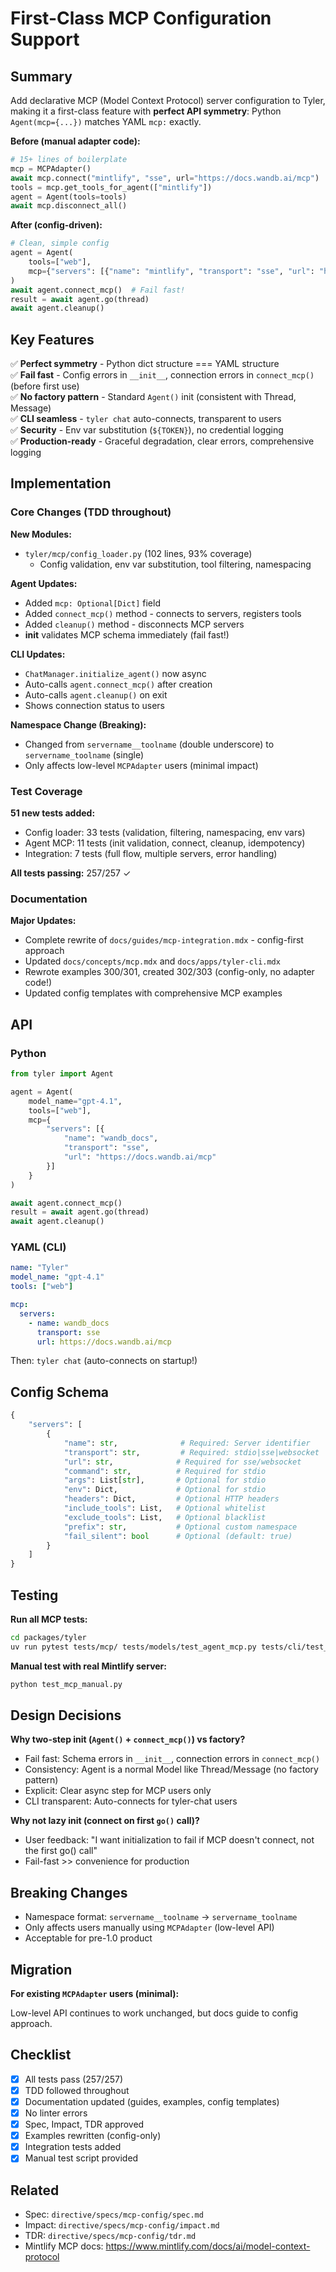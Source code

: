 # First-Class MCP Configuration Support

## Summary

Add declarative MCP (Model Context Protocol) server configuration to Tyler, making it a first-class feature with **perfect API symmetry**: Python `Agent(mcp={...})` matches YAML `mcp:` exactly.

**Before (manual adapter code):**
```python
# 15+ lines of boilerplate
mcp = MCPAdapter()
await mcp.connect("mintlify", "sse", url="https://docs.wandb.ai/mcp")
tools = mcp.get_tools_for_agent(["mintlify"])
agent = Agent(tools=tools)
await mcp.disconnect_all()
```

**After (config-driven):**
```python
# Clean, simple config
agent = Agent(
    tools=["web"],
    mcp={"servers": [{"name": "mintlify", "transport": "sse", "url": "https://docs.wandb.ai/mcp"}]}
)
await agent.connect_mcp()  # Fail fast!
result = await agent.go(thread)
await agent.cleanup()
```

## Key Features

✅ **Perfect symmetry** - Python dict structure === YAML structure  
✅ **Fail fast** - Config errors in `__init__`, connection errors in `connect_mcp()` (before first use)  
✅ **No factory pattern** - Standard `Agent()` init (consistent with Thread, Message)  
✅ **CLI seamless** - `tyler chat` auto-connects, transparent to users  
✅ **Security** - Env var substitution (`${TOKEN}`), no credential logging  
✅ **Production-ready** - Graceful degradation, clear errors, comprehensive logging  

## Implementation

### Core Changes (TDD throughout)

**New Modules:**
- `tyler/mcp/config_loader.py` (102 lines, 93% coverage)
  - Config validation, env var substitution, tool filtering, namespacing
  
**Agent Updates:**
- Added `mcp: Optional[Dict]` field
- Added `connect_mcp()` method - connects to servers, registers tools
- Added `cleanup()` method - disconnects MCP servers
- __init__ validates MCP schema immediately (fail fast!)

**CLI Updates:**
- `ChatManager.initialize_agent()` now async
- Auto-calls `agent.connect_mcp()` after creation
- Auto-calls `agent.cleanup()` on exit
- Shows connection status to users

**Namespace Change (Breaking):**
- Changed from `servername__toolname` (double underscore) to `servername_toolname` (single)
- Only affects low-level `MCPAdapter` users (minimal impact)

### Test Coverage

**51 new tests added:**
- Config loader: 33 tests (validation, filtering, namespacing, env vars)
- Agent MCP: 11 tests (init validation, connect, cleanup, idempotency)
- Integration: 7 tests (full flow, multiple servers, error handling)

**All tests passing:** 257/257 ✓

### Documentation

**Major Updates:**
- Complete rewrite of `docs/guides/mcp-integration.mdx` - config-first approach
- Updated `docs/concepts/mcp.mdx` and `docs/apps/tyler-cli.mdx`
- Rewrote examples 300/301, created 302/303 (config-only, no adapter code!)
- Updated config templates with comprehensive MCP examples

## API

### Python

```python
from tyler import Agent

agent = Agent(
    model_name="gpt-4.1",
    tools=["web"],
    mcp={
        "servers": [{
            "name": "wandb_docs",
            "transport": "sse",
            "url": "https://docs.wandb.ai/mcp"
        }]
    }
)

await agent.connect_mcp()
result = await agent.go(thread)
await agent.cleanup()
```

### YAML (CLI)

```yaml
name: "Tyler"
model_name: "gpt-4.1"
tools: ["web"]

mcp:
  servers:
    - name: wandb_docs
      transport: sse
      url: https://docs.wandb.ai/mcp
```

Then: `tyler chat` (auto-connects on startup!)

## Config Schema

```python
{
    "servers": [
        {
            "name": str,              # Required: Server identifier
            "transport": str,         # Required: stdio|sse|websocket
            "url": str,              # Required for sse/websocket
            "command": str,          # Required for stdio
            "args": List[str],       # Optional for stdio
            "env": Dict,             # Optional for stdio
            "headers": Dict,         # Optional HTTP headers
            "include_tools": List,   # Optional whitelist
            "exclude_tools": List,   # Optional blacklist  
            "prefix": str,           # Optional custom namespace
            "fail_silent": bool      # Optional (default: true)
        }
    ]
}
```

## Testing

**Run all MCP tests:**
```bash
cd packages/tyler
uv run pytest tests/mcp/ tests/models/test_agent_mcp.py tests/cli/test_chat_integration.py -v
```

**Manual test with real Mintlify server:**
```bash
python test_mcp_manual.py
```

## Design Decisions

**Why two-step init (`Agent()` + `connect_mcp()`) vs factory?**
- Fail fast: Schema errors in `__init__`, connection errors in `connect_mcp()`
- Consistency: Agent is a normal Model like Thread/Message (no factory pattern)
- Explicit: Clear async step for MCP users only
- CLI transparent: Auto-connects for tyler-chat users

**Why not lazy init (connect on first `go()` call)?**
- User feedback: "I want initialization to fail if MCP doesn't connect, not the first go() call"
- Fail-fast >> convenience for production

## Breaking Changes

- Namespace format: `servername__toolname` → `servername_toolname`
- Only affects users manually using `MCPAdapter` (low-level API)
- Acceptable for pre-1.0 product

## Migration

**For existing `MCPAdapter` users (minimal):**

Low-level API continues to work unchanged, but docs guide to config approach.

## Checklist

- [x] All tests pass (257/257)
- [x] TDD followed throughout
- [x] Documentation updated (guides, examples, config templates)
- [x] No linter errors
- [x] Spec, Impact, TDR approved
- [x] Examples rewritten (config-only)
- [x] Integration tests added
- [x] Manual test script provided

## Related

- Spec: `directive/specs/mcp-config/spec.md`
- Impact: `directive/specs/mcp-config/impact.md`
- TDR: `directive/specs/mcp-config/tdr.md`
- Mintlify MCP docs: https://www.mintlify.com/docs/ai/model-context-protocol

